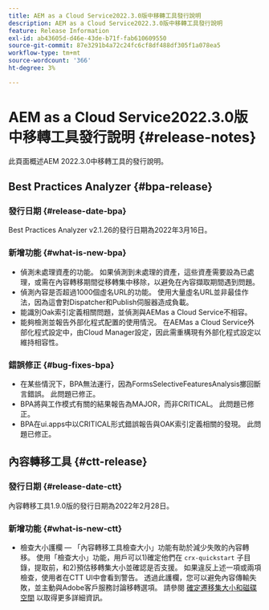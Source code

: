 ```yaml
---
title: AEM as a Cloud Service2022.3.0版中移轉工具發行說明
description: AEM as a Cloud Service2022.3.0版中移轉工具發行說明
feature: Release Information
exl-id: ab43605d-d46e-43de-b71f-fab610609550
source-git-commit: 87e3291b4a72c24fc6cf8df488df305f1a078ea5
workflow-type: tm+mt
source-wordcount: '366'
ht-degree: 3%

---
```


# AEM as a Cloud Service2022.3.0版中移轉工具發行說明 {#release-notes}

此頁面概述AEM 2022.3.0中移轉工具的發行說明。

## Best Practices Analyzer {#bpa-release}

### 發行日期 {#release-date-bpa}

Best Practices Analyzer v2.1.26的發行日期為2022年3月16日。

### 新增功能 {#what-is-new-bpa}

* 偵測未處理資產的功能。 如果偵測到未處理的資產，這些資產需要設為已處理，或需在內容轉移期間從移轉集中移除，以避免在內容擷取期間遇到問題。
* 偵測內容是否超過1000個虛名URL的功能。 使用大量虛名URL並非最佳作法，因為這會對Dispatcher和Publish伺服器造成負載。
* 能識別Oak索引定義相關問題，並偵測與AEMas a Cloud Service不相容。
* 能夠檢測並報告外部化程式配置的使用情況。 在AEMas a Cloud Service外部化程式設定中，由Cloud Manager設定，因此需重構現有外部化程式設定以維持相容性。

### 錯誤修正 {#bug-fixes-bpa}

* 在某些情況下，BPA無法運行，因為FormsSelectiveFeaturesAnalysis擲回斷言錯誤。 此問題已修正。
* BPA將與工作模式有關的結果報告為MAJOR，而非CRITICAL。 此問題已修正。
* BPA在ui.apps中以CRITICAL形式錯誤報告與OAK索引定義相關的發現。 此問題已修正。

## 內容轉移工具 {#ctt-release}

### 發行日期 {#release-date-ctt}

內容轉移工具1.9.0版的發行日期為2022年2月28日。

### 新增功能 {#what-is-new-ctt}

* 檢查大小護欄 — 「內容轉移工具檢查大小」功能有助於減少失敗的內容轉移。  使用「檢查大小」功能，用戶可以1)確定他們在 `crx-quickstart` 子目錄，提取前，和2)預估移轉集大小並確認是否支援。 如果違反上述一項或兩項檢查，使用者在CTT UI中會看到警告。 透過此護欄，您可以避免內容傳輸失敗，並主動與Adobe客戶服務討論移轉選項。 請參閱 [確定遷移集大小和磁碟空間](https://experienceleague.adobe.com/docs/experience-manager-cloud-service/content/migration-journey/cloud-migration/content-transfer-tool/getting-started-content-transfer-tool.html?lang=en#migration-set-size) 以取得更多詳細資訊。
